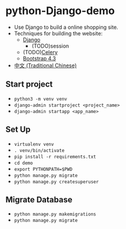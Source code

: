 # python-Django-demo
- Use Django to build a online shopping site.
- Techniques for building the website:
    - [Django](https://www.djangoproject.com/)
        - (TODO)session
    - (TODO)[Celery](http://www.celeryproject.org/)
    - [Bootstrap 4.3](https://getbootstrap.com/)
- [中文 (Traditional Chinese)](https://github.com/ZoeLiao/python-Django-demo/blob/master/README.zh-TW.md)

## Start project
- `python3 -m venv venv`
- `django-admin startproject <project_name>`
- `django-admin startapp <app_name>`

## Set Up
- `virtualenv venv`
- `. venv/bin/activate`
- `pip install -r requirements.txt`
- `cd demo`
- `export PYTHONPATH=$PWD`
- `python manage.py migrate`
- `python manage.py createsuperuser`

## Migrate Database
- `python manage.py makemigrations`
- `python manage.py migrate`
